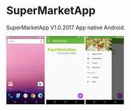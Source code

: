 # SuperMarketApp
SuperMarketApp V1.0.2017
App native Android.

<p><img src="screenshot/Screenshot_1.png" width="20%"/>
<img src="screenshot/Screenshot_2.png" width="20%"/> 
<img src="screenshot/Screenshot_3.png" width="20%"/></p>

